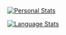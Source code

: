 [![Personal Stats](https://github-readme-stats.vercel.app/api?username=nbprojekt&count_private=true&show_icons=true)](https://github.com/NBprojekt)

[![Language Stats](https://github-readme-stats.vercel.app/api/top-langs/?username=nbprojekt)](https://github.com/NBprojekt)

